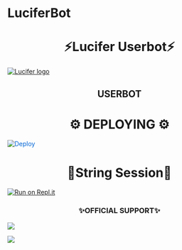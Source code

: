 # LuciferBot

<h1 align="center">⚡Lucifer Userbot⚡</h1>


[![Lucifer logo](https://telegra.ph/file/73373552e9217e010e853.jpg)](https://t.me/Lucifer_support_group)

<h2 align="center">USERBOT</h2>


<h1 align="center">⚙️ DEPLOYING ⚙️</h1>



    


<a href="https://dashboard.heroku.com/new?button-url=https%3A%2F%2Fgithub.com%2Fkaal0408%2FLuciferBot&template=https%3A%2F%2Fgithub.com%2Fkaal0408%2FLuciferBot" rel="nofollow" style="background-color: initial; box-sizing: border-box; color: #0366d6; text-decoration-line: none;"><img alt="Deploy" data-canonical-src="https://www.herokucdn.com/deploy/button.svg" src="https://camo.githubusercontent.com/83b0e95b38892b49184e07ad572c94c8038323fb/68747470733a2f2f7777772e6865726f6b7563646e2e636f6d2f6465706c6f792f627574746f6e2e737667" style="border-style: none; box-sizing: initial; max-width: 100%;" /></a></div>
</a>


 <h1 align="center">💫String Session💫</h1>

 [![Run on Repl.it](https://repl.it/badge/github/kaal0408/LuciferBot&theme=midnight-purple)](https://replit.com/@theshashank/DarkUltra#main.py)



<h3 align="center"> ✨OFFICIAL SUPPORT✨</h3>

<a href="https://t.me/LuciferXupdated"><img src="https://img.shields.io/badge/Join-Support%20Channel-red.svg?style=for-the-badge&logo=Telegram"></a>

<a href="https://t.me/Lucifer_support_group"><img src="https://img.shields.io/badge/Join-Support%20Group-red.svg?style=for-the-badge&logo=Telegram"></a>







